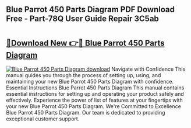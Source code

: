 ## Blue Parrot 450 Parts Diagram PDF Download Free - Part-78Q User Guide Repair 3C5ab

# <h2><a href="http://dfhjeqj.blite.top/?on=Blue+Parrot+450+Parts+Diagram">🔗Download New 👉🔴 Blue Parrot 450 Parts Diagram</a></h2>

[![Blue Parrot 450 Parts Diagram download](https://i.imgur.com/lujVjoI.png)](http://dfhjeqj.blite.top/?on=Blue+Parrot+450+Parts+Diagram)
Navigate with Confidence This manual guides you through the process of setting up, using, and maintaining your new Blue Parrot 450 Parts Diagram with confidence. Essential Instructions Blue Parrot 450 Parts Diagram This manual contains essential instructions for setting up and operating your product safely and effectively. Experience the power of list of features at your fingertips with your new Blue Parrot 450 Parts Diagram. We're Committed to Excellence Blue Parrot 450 Parts Diagram. Our team is dedicated to providing exceptional customer support.
